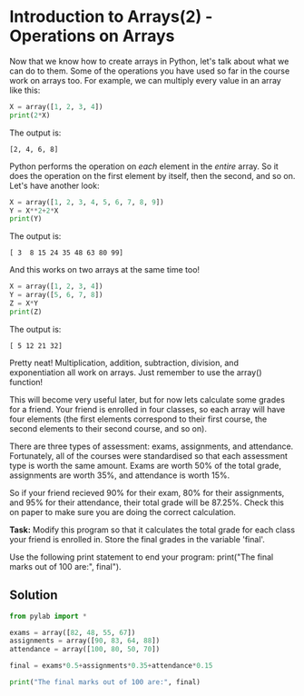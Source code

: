 # Introduction to Arrays(2) - Operations on Arrays

Now that we know how to create arrays in Python, let's talk about what we can do to them. Some of the operations you have used so far in the course work on arrays too. For example, we can multiply every value in an array like this:

```python
X = array([1, 2, 3, 4])
print(2*X)
```

The output is:

```
[2, 4, 6, 8]
```

Python performs the operation on *each* element in the *entire* array. So it does the operation on the first element by itself, then the second, and so on. Let's have another look:

```python
X = array([1, 2, 3, 4, 5, 6, 7, 8, 9])
Y = X**2+2*X
print(Y)
```

The output is:

```
[ 3  8 15 24 35 48 63 80 99]
```

And this works on two arrays at the same time too!

```python
X = array([1, 2, 3, 4])
Y = array([5, 6, 7, 8])
Z = X*Y
print(Z)
```

The output is:

```
[ 5 12 21 32]
```

Pretty neat! Multiplication, addition, subtraction, division, and exponentiation all work on arrays. Just remember to use the array() function!

This will become very useful later, but for now lets calculate some grades for a friend. Your friend is enrolled in four classes, so each array will have four elements (the first elements correspond to their first course, the second elements to their second course, and so on). 

There are three types of assessment: exams, assignments, and attendance. Fortunately, all of the courses were standardised so that each assessment type is worth the same amount. Exams are worth 50% of the total grade, assignments are worth 35%, and attendance is worth 15%. 

So if your friend recieved 90% for their exam, 80% for their assignments, and 95% for their attendance, their total grade will be 87.25%. Check this on paper to make sure you are doing the correct calculation.

**Task:** Modify this program so that it calculates the total grade for each class your friend is enrolled in. Store the final grades in the variable 'final'.

Use the following print statement to end your program: print("The final marks out of 100 are:", final").

## Solution
```python
from pylab import *

exams = array([82, 48, 55, 67])
assignments = array([90, 83, 64, 88])
attendance = array([100, 80, 50, 70])

final = exams*0.5+assignments*0.35+attendance*0.15

print("The final marks out of 100 are:", final)
```

